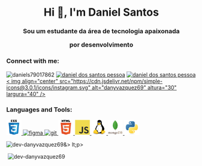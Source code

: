 <h1 align="center">Hi 👋, I'm Daniel Santos</h1>
<h3 align="center">Sou um estudante da área de tecnologia apaixonada

por desenvolvimento</h3> <h3 align="left">Connect with me:</h3>
<p align="left>
<a href="https://twitter.com/daniels79017862" target="blank"><img align="center" src="https://cdn.jsdelivr.net/npm/simple-icons@3.0.1/icons/twitter.svg" alt="daniels79017862" altura="30"
largura="2 40" /></a> <a href="https://linkedin.com/in/daniel dos santos pessoa" target="blank"><img align="center" src="https://cdn.jsdelivr.net/npm/simple-icons@3.0.1/icons/linkedin.svg" alt="daniel dos
santos pessoa " altura="30" largura="40" /></a> <a href="https://fb.com/daniel dos santos pessoa" target="blank"><img align="center" src="" https://cdn.jsdelivr.net/npm/simple-icons@3.0.1/icons/facebook.svg" alt="daniel dos santos pessoa" altura="30" largura="40" /></a>
<a href="https://instagram.com/danyvazquez69" target="blank">< img align="center" src="https://cdn.jsdelivr.net/npm/simple-icons@3.0.1/icons/instagram.svg" alt="danyvazquez69" altura="30"
largura="40" /></a> </p>

<h3 align="left">Languages and Tools:</h3>
<p align="left"> <a href="https://www.w3schools.com/css/" target="_blank"> <img src="https://raw.githubusercontent.com/devicons/devicon/master/icons/css3/css3-original-wordmark.svg" alt="css3" width="40" height="40"/> </a> <a href="https://www.figma.com/" target="_blank"> <img src="https://www.vectorlogo.zone/logos/figma/figma-icon.svg" alt="figma" width="40" height="40"/> </a> <a href="https://git-scm.com/" target="_blank"> <img src="https://www.vectorlogo.zone/logos/git-scm/git-scm-icon.svg" alt="git" width="40" height="40"/> </a> <a href="https://www.w3.org/html/" target="_blank"> <img src="https://raw.githubusercontent.com/devicons/devicon/master/icons/html5/html5-original-wordmark.svg" alt="html5" width="40" height="40"/> </a> <a href="https://developer.mozilla.org/en-US/docs/Web/JavaScript" target="_blank"> <img src="https://raw.githubusercontent.com/devicons/devicon/master/icons/javascript/javascript-original.svg" alt="javascript" width="40" height="40"/> </a> <a href="https://www.linux.org/" target="_blank"> <img src="https://raw.githubusercontent.com/devicons/devicon/master/icons/linux/linux-original.svg" alt="linux" width="40" height="40"/> </a> <a href="https://www.mongodb.com/" target="_blank"> <img src="https://raw.githubusercontent.com/devicons/devicon/master/icons/mongodb/mongodb-original-wordmark.svg" alt="mongodb" width="40" height="40"/gt; </a> <a href="https://www.python.org" target="_blank"> <img src="https://raw.githubusercontent.com/devicons/devicon/master/icons/python/python-original.svg" alt="python" width="40" height="40"/> </a> </p>

&> lt;p><img align="left" src="https://github-readme-stats.vercel.app/api/top-langs?username=dev-danyvazquez69&show_icons=true&locale=en&layout=compact" alt="dev-danyvazquez69" /></p>

<p>&nbsp;<img align="center" src="https://github-readme-stats.vercel.app/api?username=dev-danyvazquez69& show_icons=true&locale=en" alt="dev-danyvazquez69" /></p>

